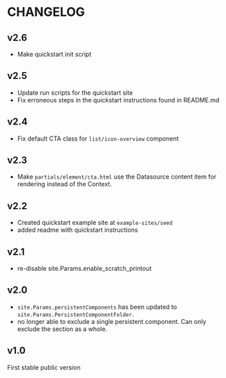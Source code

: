 # CHANGELOG

## v2.6
* Make quickstart init script

## v2.5
* Update run scripts for the quickstart site
* Fix erroneous steps in the quickstart instructions found in README.md 

## v2.4
* Fix default CTA class for `list/icon-overview` component

## v2.3
* Make `partials/element/cta.html` use the Datasource content item for rendering instead of the Context.

## v2.2
* Created quickstart example site at `example-sites/seed`
* added readme with quickstart instructions

## v2.1
* re-disable site.Params.enable_scratch_printout

## v2.0
* `site.Params.persistentComponents` has been updated to `site.Params.PersistentComponentFolder`.  
* no longer able to exclude a single persistent component. Can only exclude the section as a whole.

## v1.0
First stable public version